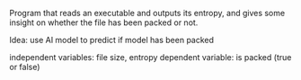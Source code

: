 Program that reads an executable and outputs its entropy, and gives some insight on whether the file has been packed or not.

Idea: use AI model to predict if model has been packed

independent variables: file size, entropy
dependent variable: is packed (true or false)